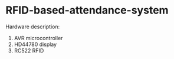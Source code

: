# RFID-based-attendance-system

Hardware description:
 1. AVR microcontroller
 2. HD44780 display
 3. RC522 RFID
